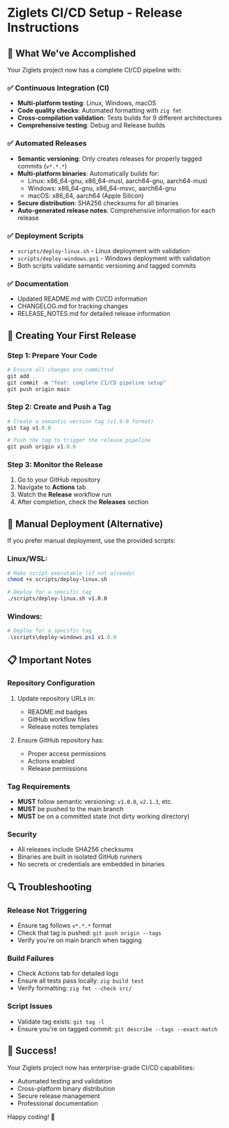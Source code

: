 # Ziglets CI/CD Setup - Release Instructions

## 🎯 What We've Accomplished

Your Ziglets project now has a complete CI/CD pipeline with:

### ✅ Continuous Integration (CI)
- **Multi-platform testing**: Linux, Windows, macOS
- **Code quality checks**: Automated formatting with `zig fmt`
- **Cross-compilation validation**: Tests builds for 9 different architectures
- **Comprehensive testing**: Debug and Release builds

### ✅ Automated Releases
- **Semantic versioning**: Only creates releases for properly tagged commits (`v*.*.*`)
- **Multi-platform binaries**: Automatically builds for:
  - Linux: x86_64-gnu, x86_64-musl, aarch64-gnu, aarch64-musl
  - Windows: x86_64-gnu, x86_64-msvc, aarch64-gnu
  - macOS: x86_64, aarch64 (Apple Silicon)
- **Secure distribution**: SHA256 checksums for all binaries
- **Auto-generated release notes**: Comprehensive information for each release

### ✅ Deployment Scripts
- `scripts/deploy-linux.sh` - Linux deployment with validation
- `scripts/deploy-windows.ps1` - Windows deployment with validation
- Both scripts validate semantic versioning and tagged commits

### ✅ Documentation
- Updated README.md with CI/CD information
- CHANGELOG.md for tracking changes
- RELEASE_NOTES.md for detailed release information

## 🚀 Creating Your First Release

### Step 1: Prepare Your Code
```powershell
# Ensure all changes are committed
git add .
git commit -m "feat: complete CI/CD pipeline setup"
git push origin main
```

### Step 2: Create and Push a Tag
```powershell
# Create a semantic version tag (v1.0.0 format)
git tag v1.0.0

# Push the tag to trigger the release pipeline
git push origin v1.0.0
```

### Step 3: Monitor the Release
1. Go to your GitHub repository
2. Navigate to **Actions** tab
3. Watch the **Release** workflow run
4. After completion, check the **Releases** section

## 🔧 Manual Deployment (Alternative)

If you prefer manual deployment, use the provided scripts:

### Linux/WSL:
```bash
# Make script executable (if not already)
chmod +x scripts/deploy-linux.sh

# Deploy for a specific tag
./scripts/deploy-linux.sh v1.0.0
```

### Windows:
```powershell
# Deploy for a specific tag
.\scripts\deploy-windows.ps1 v1.0.0
```

## 📋 Important Notes

### Repository Configuration
1. Update repository URLs in:
   - README.md badges
   - GitHub workflow files
   - Release notes templates

2. Ensure GitHub repository has:
   - Proper access permissions
   - Actions enabled
   - Release permissions

### Tag Requirements
- **MUST** follow semantic versioning: `v1.0.0`, `v2.1.3`, etc.
- **MUST** be pushed to the main branch
- **MUST** be on a committed state (not dirty working directory)

### Security
- All releases include SHA256 checksums
- Binaries are built in isolated GitHub runners
- No secrets or credentials are embedded in binaries

## 🔍 Troubleshooting

### Release Not Triggering
- Ensure tag follows `v*.*.*` format
- Check that tag is pushed: `git push origin --tags`
- Verify you're on main branch when tagging

### Build Failures
- Check Actions tab for detailed logs
- Ensure all tests pass locally: `zig build test`
- Verify formatting: `zig fmt --check src/`

### Script Issues
- Validate tag exists: `git tag -l`
- Ensure you're on tagged commit: `git describe --tags --exact-match`

## 🎉 Success!

Your Ziglets project now has enterprise-grade CI/CD capabilities:
- Automated testing and validation
- Cross-platform binary distribution
- Secure release management
- Professional documentation

Happy coding! 🚀

